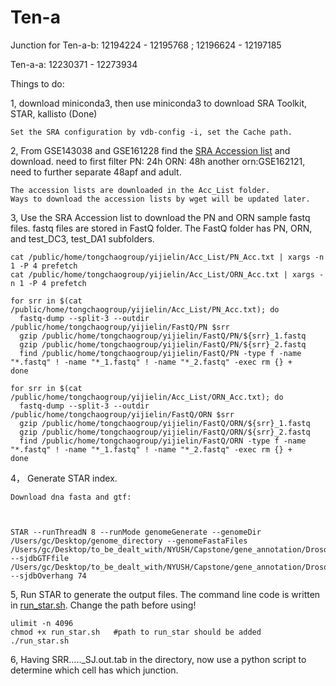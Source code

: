 # Ten-a

Junction for Ten-a-b:
12194224 - 12195768 ; 12196624 - 12197185

Ten-a-a:
12230371 - 12273934

Things to do:

1, download miniconda3, then use miniconda3 to download SRA Toolkit, STAR, kallisto (Done)
    
    Set the SRA configuration by vdb-config -i, set the Cache path.

2, From GSE143038 and GSE161228 find the [SRA Accession list](https://github.com/GCphtf/Ten-a/tree/main/Accession_List) and download.
    need to first filter PN: 24h  ORN: 48h
    another orn:GSE162121, need to further separate 48apf and adult.

    The accession lists are downloaded in the Acc_List folder.
    Ways to download the accession lists by wget will be updated later.

3, Use the SRA Accession list to download the PN and ORN sample fastq files.
    fastq files are stored in FastQ folder. The FastQ folder has PN, ORN, and test_DC3, test_DA1 subfolders.

    cat /public/home/tongchaogroup/yijielin/Acc_List/PN_Acc.txt | xargs -n 1 -P 4 prefetch
    cat /public/home/tongchaogroup/yijielin/Acc_List/ORN_Acc.txt | xargs -n 1 -P 4 prefetch
    
    for srr in $(cat /public/home/tongchaogroup/yijielin/Acc_List/PN_Acc.txt); do
      fastq-dump --split-3 --outdir /public/home/tongchaogroup/yijielin/FastQ/PN $srr
      gzip /public/home/tongchaogroup/yijielin/FastQ/PN/${srr}_1.fastq
      gzip /public/home/tongchaogroup/yijielin/FastQ/PN/${srr}_2.fastq
      find /public/home/tongchaogroup/yijielin/FastQ/PN -type f -name "*.fastq" ! -name "*_1.fastq" ! -name "*_2.fastq" -exec rm {} +
    done

    for srr in $(cat /public/home/tongchaogroup/yijielin/Acc_List/ORN_Acc.txt); do
      fastq-dump --split-3 --outdir /public/home/tongchaogroup/yijielin/FastQ/ORN $srr
      gzip /public/home/tongchaogroup/yijielin/FastQ/ORN/${srr}_1.fastq
      gzip /public/home/tongchaogroup/yijielin/FastQ/ORN/${srr}_2.fastq
      find /public/home/tongchaogroup/yijielin/FastQ/ORN -type f -name "*.fastq" ! -name "*_1.fastq" ! -name "*_2.fastq" -exec rm {} +
    done
    

4， Generate STAR index. 

    Download dna fasta and gtf:

    

    STAR --runThreadN 8 --runMode genomeGenerate --genomeDir /Users/gc/Desktop/genome_directory --genomeFastaFiles /Users/gc/Desktop/to_be_dealt_with/NYUSH/Capstone/gene_annotation/Drosophila_melanogaster.BDGP6.46.dna.toplevel.fa --sjdbGTFfile /Users/gc/Desktop/to_be_dealt_with/NYUSH/Capstone/gene_annotation/Drosophila_melanogaster.BDGP6.46.111.gtf --sjdbOverhang 74

5, Run STAR to generate the output files. The command line code is written in [run_star.sh](https://github.com/GCphtf/Ten-a/tree/main/run_star.sh). Change the path before using!

    ulimit -n 4096
    chmod +x run_star.sh   #path to run_star should be added
    ./run_star.sh
    
6, Having SRR....._SJ.out.tab in the directory, now use a python script to determine which cell has which junction.





